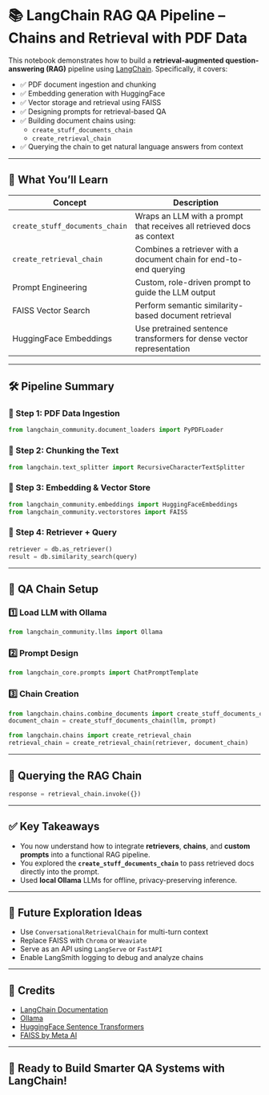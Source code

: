 # 📚 LangChain RAG QA Pipeline – Chains and Retrieval with PDF Data

This notebook demonstrates how to build a **retrieval-augmented question-answering (RAG)** pipeline using [LangChain](https://www.langchain.com/). Specifically, it covers:

- ✅ PDF document ingestion and chunking
- ✅ Embedding generation with HuggingFace
- ✅ Vector storage and retrieval using FAISS
- ✅ Designing prompts for retrieval-based QA
- ✅ Building document chains using:
  - `create_stuff_documents_chain`
  - `create_retrieval_chain`
- ✅ Querying the chain to get natural language answers from context

---

## 🧠 What You’ll Learn

| Concept | Description |
|--------|-------------|
| `create_stuff_documents_chain` | Wraps an LLM with a prompt that receives all retrieved docs as context |
| `create_retrieval_chain` | Combines a retriever with a document chain for end-to-end querying |
| Prompt Engineering | Custom, role-driven prompt to guide the LLM output |
| FAISS Vector Search | Perform semantic similarity-based document retrieval |
| HuggingFace Embeddings | Use pretrained sentence transformers for dense vector representation |

---

## 🛠️ Pipeline Summary

### 🔹 Step 1: PDF Data Ingestion

```python
from langchain_community.document_loaders import PyPDFLoader
````

### 🔹 Step 2: Chunking the Text

```python
from langchain.text_splitter import RecursiveCharacterTextSplitter
```

### 🔹 Step 3: Embedding & Vector Store

```python
from langchain_community.embeddings import HuggingFaceEmbeddings
from langchain_community.vectorstores import FAISS
```

### 🔹 Step 4: Retriever + Query

```python
retriever = db.as_retriever()
result = db.similarity_search(query)
```

---

## 🧠 QA Chain Setup

### 1️⃣ Load LLM with Ollama

```python
from langchain_community.llms import Ollama
```

### 2️⃣ Prompt Design

```python
from langchain_core.prompts import ChatPromptTemplate
```

### 3️⃣ Chain Creation

```python
from langchain.chains.combine_documents import create_stuff_documents_chain
document_chain = create_stuff_documents_chain(llm, prompt)

from langchain.chains import create_retrieval_chain
retrieval_chain = create_retrieval_chain(retriever, document_chain)
```

---

## 🧪 Querying the RAG Chain

```python
response = retrieval_chain.invoke({})
```

---

## ✅ Key Takeaways

* You now understand how to integrate **retrievers**, **chains**, and **custom prompts** into a functional RAG pipeline.
* You explored the **`create_stuff_documents_chain`** to pass retrieved docs directly into the prompt.
* Used **local Ollama** LLMs for offline, privacy-preserving inference.

---

## 🔮 Future Exploration Ideas

* Use `ConversationalRetrievalChain` for multi-turn context
* Replace FAISS with `Chroma` or `Weaviate`
* Serve as an API using `LangServe` or `FastAPI`
* Enable LangSmith logging to debug and analyze chains

---

## 🧠 Credits

* [LangChain Documentation](https://docs.langchain.com/)
* [Ollama](https://ollama.ai/)
* [HuggingFace Sentence Transformers](https://www.sbert.net/)
* [FAISS by Meta AI](https://github.com/facebookresearch/faiss)

---

## 🚀 Ready to Build Smarter QA Systems with LangChain!
